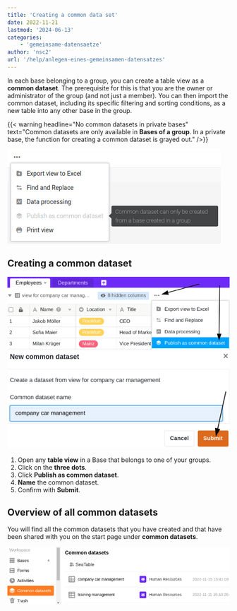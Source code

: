 ```yaml
---
title: 'Creating a common data set'
date: 2022-11-21
lastmod: '2024-06-13'
categories:
    - 'gemeinsame-datensaetze'
author: 'nsc2'
url: '/help/anlegen-eines-gemeinsamen-datensatzes'
---
```


In each base belonging to a group, you can create a table view as a **common dataset**. The prerequisite for this is that you are the owner or administrator of the group (and not just a member). You can then import the common dataset, including its specific filtering and sorting conditions, as a new table into any other base in the group.

{{< warning headline="No common datasets in private bases" text="Common datasets are only available in **Bases of a group**. In a private base, the function for creating a common dataset is grayed out." />}}

![](images/common-dataset-only-in-group.png)

## Creating a common dataset

![Creating a common dataset](images/create-a-common-dataset-5.png)  
![Creating a common dataset](images/create-a-common-dataset-2-1.png)

1. Open any **table view** in a Base that belongs to one of your groups.
2. Click on the **three dots**.
3. Click **Publish as common dataset**.
4. **Name** the common dataset.
5. Confirm with **Submit**.

## Overview of all common datasets

You will find all the common datasets that you have created and that have been shared with you on the start page under **common datasets**.

![Overview common datasets](images/overview-common-datasets-5.png)
